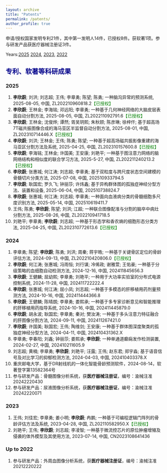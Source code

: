 ```yaml
---
layout: archive
title: "Patents"
permalink: /patents/
author_profile: true
---
```


申请/授权国家发明专利21件，其中第一发明人14件，已授权8件。获软著1项。参与研发产品获医疗器械注册证3件。

Years:[2025](#jump2025) [2024](#jump2024), [2023](#jump2023), [2022](#jump2022)

## <font color=DarkBlue>专利、软著等科研成果</font>

### <span id="jump2025">2025</span>

1. **李欣蔚**; 刘洪; 刘志超; 王伟; 李章勇; 陈望; 陈勇; 一种脑沟异常的预测系统, 2025-08-05, 中国, ZL202210960818.2<font color=Green>【已授权】</font>
2. **李欣蔚**; 王林金; 李海铭; 邓远阳; 李章勇; 一种基于几何神经网络的大脑皮层表面自动分割方法, 2025-08-05, 中国, ZL202211092791.6<font color=Green>【已授权】</font>
3. **李欣蔚**; 王林金; 沈俊烨; 谭然; 胥吴玥熙; 朱秋颐; 陈彦琳; 徐梓仟; 基于超高场7T磁共振图像合成的海马亚区半监督自动分割方法, 2025-08-01, 中国, ZL202310714446.X<font color=Green>【已授权】</font>
4. **李欣蔚**; 刘洪; 王林金; 王伟; 陈勇; 陈望; 一种基于超高场磁共振影像重建的海马亚区分割方法及系统, 2025-04-25, 中国, ZL202310157600.8<font color=Green>【已授权】</font>
5. **李欣蔚**; 李海铭; 王林金; 许国美; 王安康; 刘艳平; 一种基于图注意力网络的脑网络结构和相似度的联合学习方法, 2025-5-27, 中国, ZL202211240213.2<font color=Green>【已授权】</font>
6. **李欣蔚**; 张惠城; 何江涛; 刘志超; 李章勇; 基于双粒度与跨尺度状态空间建模的骨髓切片分类方法, 2025-07-08, 中国, 202510933794.5
7. **李欣蔚**; 耿国宏; 罗久飞; 钟丽莎; 许炜鑫; 基于异构群体图的孤独症神经分型方法、装置和设备, 2025-06-04, 中国, 202510738824.7
8. **李欣蔚**; 张惠城; 何江涛; 刘志超; 李章勇; 一种面向血液病分类的骨髓细胞多尺度识别方法, 2025-05-14, 中国, 202510619411.7
9. 王伟; 陈勇; **李欣蔚**; 陈望; 刘洪; 江超; 一种联合图像配准与分割的脑卒中病灶分割方法, 2025-08-26, 中国, ZL202210941718.5
10. 刘艳平; 李章勇; **李欣蔚**; 刘志超; 一种基于形态学和香农熵的细胞形态分类方法, 2025-04-25, 中国, ZL202310772613.6<font color=Green>【已授权】</font>

### <span id="jump2024">2024</span>

1. 李章勇; 陈望; **李欣蔚**; 陈勇; 刘洪; 周秦; 蒋宇皓; 一种基于关键骨区定位的骨龄评估方法, 2024-09-13, 中国, ZL202210420806.0<font color=Green>【已授权】</font>
2. **李欣蔚**; 何江涛; 张惠城; 冯雨恒; 刘行谋; 冷俙政; 谢雅萱; 王佑豪; 一种基于分级策略的血细胞自动检测方法, 2024-12-16, 中国, 202411845656.3
3. **李欣蔚**; 王健麟; 屈幼熙; 李章勇; 刘艳平; 一种用于大功率实验室的分布式电源控制系统, 2024-11-28, 中国, 202411722222.4
4. **李欣蔚**; 张惠城; 何江涛; 屈小凤; 刘志超; 一种基于多模态的肝移植用药剂量预测方法, 2024-10-16, 中国, 202411444366.8
5. **李欣蔚**; 王健麟; 陈晴朗; 李章勇; 娄熙承; 一种基于多专家诊断意见和智能推理的肝移植用药指导系统, 2024-10-16, 中国, 202411445879.0
6. **李欣蔚**; 胡永波; 耿国宏; 李章勇; 秦对; 樊汝涛; 一种基于多头注意力特征融合的肝图像分割方法, 2024-09-11, 中国, 202411267421.0
7. **李欣蔚**; 许国美; 耿国宏; 王伟; 陶维剑; 王安康; 一种基于群体图深度聚类的孤独症神经分型方法, 2024-04-11, 中国, 202410431362.X
8. 李章勇; 李春阳; 刘鑫; 钟丽莎; 娄熙承; **李欣蔚**; 一种单通道癫痫发作检测装置, 2024-02-27, 中国, 202410211605.9
9. 刘志超; 黄楠; 李章勇; **李欣蔚**; 刘艳平; 汪露; 王伟; 赵东君; 郑宇淼; 基于语音信号及对比学习的抑郁检测方法, 2024-04-03, 中国, 202410403378.X
10. 重庆邮电大学，基于DR射线机的一体化智能骨龄预测软件，2024-08-14，软著登字第13582364号
11. 参与研发产品：骨髓图像分析系统，获**医疗器械注册证**，编号：渝械注准20242220430
12. 参与研发产品：尿液图像分析系统，获**医疗器械注册证**，编号：渝械注准20242220071

### <span id="jump2023">2023</span>

1. 王伟; 刘佳宏; 李章勇; 姜小明; **李欣蔚**; 冉鹏; 一种基于可编程逻辑门阵列的骨龄评估方法及系统, 2023-04-28, 中国, ZL202110582950.X<font color=Green>【已授权】</font>
3. 刘艳平; 王伟; **李欣蔚**; 刘志超; 李凌智; 一种基于微流控芯片的原位肿瘤增殖及侵袭的体外模型及其使用方法, 2023-07-14, 中国, CN2023108641436

### <span id="jump2022">Up to 2022</span>

1. 参与研发产品：外周血图像分析系统，获**医疗器械注册证**，编号：渝械注准20212220222